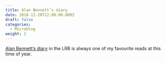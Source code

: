 ```yaml
---
title: Alan Bennett’s diary
date: 2018-12-28T22:00:00.000Z
draft: false
categories:
  - Microblog
weight: 1
---
```

[Alan Bennett’s diary](https://www.lrb.co.uk/v41/n01/alan-bennett/diary) in the LRB is always one of my favourite reads at this time of year.